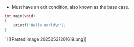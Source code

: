- Must have an exit condition, also known as the base case.
```c
int main(void)
{
	printf("Hello World\n");
}
```
`
![[Pasted image 20250531201619.png]]
